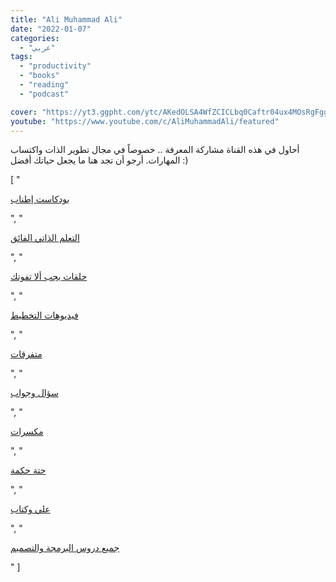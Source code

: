 ```yaml
---
title: "Ali Muhammad Ali"
date: "2022-01-07"
categories:
  - "عربي"
tags:
  - "productivity"
  - "books"
  - "reading"
  - "podcast"

cover: "https://yt3.ggpht.com/ytc/AKedOLSA4WfZCICLbq0Caftr04ux4MOsRgFggas3JiTAig=s88-c-k-c0x00ffffff-no-rj"
youtube: "https://www.youtube.com/c/AliMuhammadAli/featured"
---
```

أحاول في هذه القناة مشاركة المعرفة ..  خصوصاً في مجال تطوير الذات واكتساب المهارات.
أرجو أن تجد هنا ما يجعل حياتك أفضل :)



[
    "<p><a href='https://www.youtube.com/watch?v=evndsclTUlA&list=PLDN8vU_ZehsVHxPw4hA_TRnPwL47EUdon'>بودكاست إطناب</a></p>",
    "<p><a href='https://www.youtube.com/watch?v=1qWDWr7d4nI&list=PLDN8vU_ZehsWTQbtkaFemwbfT-igr8cHa'>التعلم الذاتي الفائق</a></p>",
    "<p><a href='https://www.youtube.com/watch?v=biCRsdst958&list=PLDN8vU_ZehsUrlkJ34Rdbsu1VduPvLvvZ'>حلقات يجب ألا تفوتك</a></p>",
    "<p><a href='https://www.youtube.com/watch?v=1g5wM-YSNHo&list=PLDN8vU_ZehsXDANmBHhicGuJJwOF7VgwP'>فيديوهات التخطيط</a></p>",
    "<p><a href='https://www.youtube.com/watch?v=OnSoxmo6hqE&list=PLDN8vU_ZehsUAdtes9FUmo9PLtj2iiBZe'>متفرقات</a></p>",
    "<p><a href='https://www.youtube.com/watch?v=rY2yM8RIvXE&list=PLDN8vU_ZehsV1ERi3wUai98OKnt7MDFgm'>سؤال وجواب</a></p>",
    "<p><a href='https://www.youtube.com/watch?v=1g5wM-YSNHo&list=PLDN8vU_ZehsUmz9UNkUyAy3QhC0q0yX15'>مكسرات</a></p>",
    "<p><a href='https://www.youtube.com/watch?v=Zlvno_BNqs4&list=PLDN8vU_ZehsV-cGsx5_473aVbq7k9VOvj'>حتة حكمة</a></p>",
    "<p><a href='https://www.youtube.com/watch?v=Z0yaaHcsE7c&list=PLDN8vU_ZehsW7bFxs0yG5yNImjueqo3UY'>علي وكتاب</a></p>",
    "<p><a href='https://www.youtube.com/watch?v=MKxwWFuU9jg&list=PLDN8vU_ZehsWUB4zMX4CwGWEEYbfD2y8M'>جميع دروس البرمجة والتصميم</a></p>"
]
